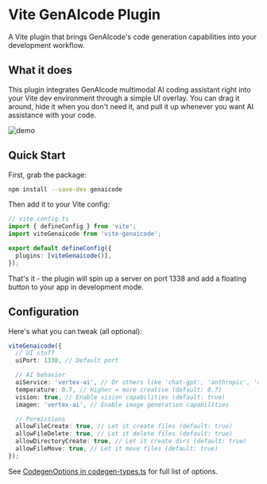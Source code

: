 # Vite GenAIcode Plugin

A Vite plugin that brings GenAIcode's code generation capabilities into your development workflow.

## What it does

This plugin integrates GenAIcode multimodal AI coding assistant right into your Vite dev environment through a simple UI overlay. You can drag it around, hide it when you don't need it, and pull it up whenever you want AI assistance with your code.

![demo](media/demo-for-readme.gif 'demo')

## Quick Start

First, grab the package:

```bash
npm install --save-dev genaicode
```

Then add it to your Vite config:

```typescript
// vite.config.ts
import { defineConfig } from 'vite';
import viteGenaicode from 'vite-genaicode';

export default defineConfig({
  plugins: [viteGenaicode()],
});
```

That's it - the plugin will spin up a server on port 1338 and add a floating button to your app in development mode.

## Configuration

Here's what you can tweak (all optional):

```typescript
viteGenaicode({
  // UI stuff
  uiPort: 1338, // Default port

  // AI behavior
  aiService: 'vertex-ai', // Or others like 'chat-gpt', 'anthropic', 'ai-studio', or custom
  temperature: 0.7, // Higher = more creative (default: 0.7)
  vision: true, // Enable vision capabilities (default: true)
  imagen: 'vertex-ai', // Enable image generation capabilities

  // Permissions
  allowFileCreate: true, // Let it create files (default: true)
  allowFileDelete: true, // Let it delete files (default: true)
  allowDirectoryCreate: true, // Let it create dirs (default: true)
  allowFileMove: true, // Let it move files (default: true)
});
```

See [CodegenOptions in codegen-types.ts](../main/codegen-types.ts) for full list of options.
